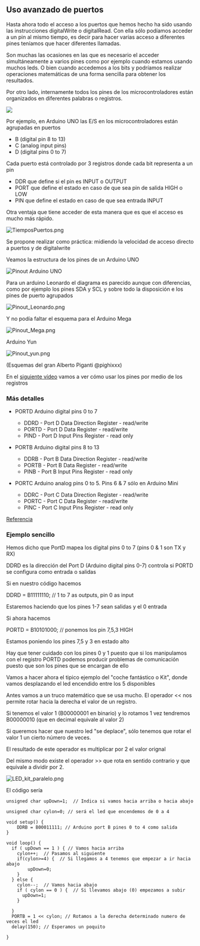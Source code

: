 ## Uso avanzado de puertos

Hasta ahora todo el acceso a los puertos que hemos hecho ha sido usando las instrucciones  digitalWrite o digitalRead. Con ella sólo podíamos acceder a un pin al mismo tiempo, es decir para hacer varias acceso a diferentes pines teníamos que hacer diferentes llamadas.

Son muchas las ocasiones en las que es necesario el acceder simultáneamente a varios pines como por ejemplo cuando estamos usando muchos leds. O bien cuando accedemos a los bits y podríamos realizar operaciones matemáticas de una forma sencilla para obtener los resultados.


Por otro lado, internamente todos los pines de los microcontroladores están organizados en diferentes palabras o registros.

![](./images/uno_pinout.png)

Por ejemplo, en  Arduino UNO las E/S en los microcontroladores están agrupadas en puertos
* B (digital pin 8 to 13)
* C (analog input pins)
* D (digital pins 0 to 7)

Cada puerto está controlado por 3 registros donde cada bit representa a un pin
* DDR  que define si el pin es INPUT o  OUTPUT
* PORT que define el estado en caso de que sea pin de salida HIGH o  LOW
* PIN  que define el estado en caso de que sea entrada INPUT

Otra ventaja que tiene acceder de esta manera que es que el acceso es mucho más rápido.

![TiemposPuertos.png](./images/TiemposPuertos.png)

Se propone realizar como práctica: midiendo la velocidad de acceso directo a puertos y de digitalwrite

Veamos la estructura de los pines de un Arduino UNO

![Pinout Arduino UNO](./images/Pinout_UNO.png)

Para un arduino Leonardo el diagrama es parecido aunque con diferencias, como por ejemplo los pines SDA y SCL y sobre todo la disposición e los pines de puerto agrupados

![Pinout_Leonardo.png](./images/Pinout_Leonardo.png)

Y no podía faltar el esquema para el Arduino Mega

![Pinout_Mega.png](./images/Pinout_Mega.png)

Arduino Yun

![Pinout_yun.png](./images/Pinout_yun.png)

(Esquemas del gran Alberto Piganti @pighixxx)

En el [siguiente vídeo](https://www.youtube.com/embed/xkSOt-tlCmM) vamos a ver cómo usar los pines por medio de los registros

### Más detalles


* PORTD  Arduino digital pins 0 to 7
  * DDRD  - Port D Data Direction Register - read/write
  * PORTD - Port D Data Register - read/write
  * PIND -  Port D Input Pins Register - read only


* PORTB  Arduino digital pins 8 to 13
  * DDRB -  Port B Data Direction Register - read/write
  * PORTB - Port B Data Register - read/write
  * PINB -  Port B Input Pins Register - read only

* PORTC  Arduino analog pins 0 to 5. Pins 6 & 7 sólo en Arduino Mini
  * DDRC - Port C Data Direction Register - read/write
  * PORTC - Port C Data Register - read/write
  * PINC - Port C Input Pins Register - read only

[Referencia](http://www.arduino.cc/en/Reference/PortManipulation)

### Ejemplo sencillo

Hemos dicho que PortD mapea los digital pins 0 to 7 (pins 0 & 1 son TX y RX)

DDRD es la dirección del Port D (Arduino digital pins 0-7) controla si PORTD se configura como entrada o salidas

Si en nuestro código hacemos

  DDRD = B11111110; // 1 to 7 as outputs, pin 0 as input

Estaremos haciendo que los pines 1-7 sean salidas y el 0 entrada

Si ahora hacemos

  PORTD = B10101000; // ponemos los pin 7,5,3 HIGH

Estamos poniendo los pines 7,5 y 3 en estado alto

Hay que tener cuidado con los pines 0 y 1 puesto que si los manipulamos con el registro PORTD podemos producir problemas de comunicación puesto que son los pines que se encargan de ello

Vamos a hacer ahora el tipico ejemplo del "coche fantástico o Kit", donde vamos desplazando el led encendido entre los 5 disponibles

Antes vamos a un truco matemático que se usa mucho. El operador << nos permite rotar hacia la derecha el valor de un registro.

Si tenemos el valor 1 (B00000001 en binario) y lo rotamos 1 vez tendremos B00000010 (que en decimal equivale al valor 2)

Si queremos hacer que nuestro led "se deplace", sólo tenemos que rotar el valor 1 un cierto número de veces.

El resultado de este operador es multiplicar por 2 el valor orignal

Del mismo modo existe el operador >> que rota en sentido contrario  y que equivale a dividir por 2.

![LED_kit_paralelo.png](./images/LED_kit_paralelo.png)

El código sería

    unsigned char upDown=1;  // Indica si vamos hacia arriba o hacia abajo

    unsigned char cylon=0; // será el led que encendemos de 0 a 4

    void setup() {
        DDRB = B00011111; // Arduino port B pines 0 to 4 como salida
    }

    void loop() {
      if ( upDown == 1 ) { // Vamos hacia arriba
        cylon++;  // Pasamos al siguiente
        if(cylon>=4) {  // Si llegamos a 4 tenemos que empezar a ir hacia abajo
            upDown=0;
        }
      } else {
        cylon--;  // Vamos hacia abajo
        if ( cylon == 0 ) {  // Si llevamos abajo (0) empezamos a subir
          upDown=1;
        }

      }
      PORTB = 1 << cylon; // Rotamos a la derecha determinado numero de veces el led
      delay(150); // Esperamos un poquito

    }
